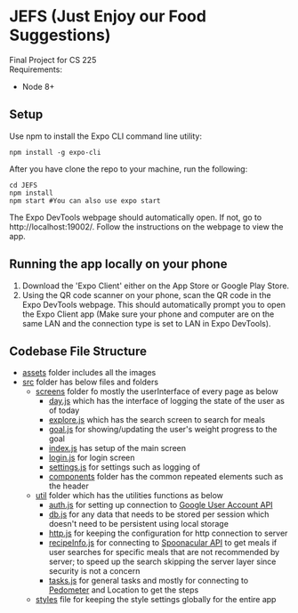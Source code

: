 # JEFS (Just Enjoy our Food Suggestions)
Final Project for CS 225\
Requirements:
 - Node 8+

## Setup
Use npm to install the Expo CLI command line utility:
```
npm install -g expo-cli
```
After you have clone the repo to your machine, run the following:
```
cd JEFS
npm install
npm start #You can also use expo start
```
The Expo DevTools webpage should automatically open. If not, go to http://localhost:19002/. Follow the instructions on the webpage to view the app.

## Running the app locally on your phone
1. Download the 'Expo Client' either on the App Store or Google Play Store.
2. Using the QR code scanner on your phone, scan the QR code in the Expo DevTools webpage. 
This should automatically prompt you to open the Expo Client app (Make sure your phone and computer are on the same LAN and the connection type is set to LAN in Expo DevTools).

## Codebase File Structure
 - [assets](https://github.com/jil945/JEFS/tree/master/assets) folder includes all the images
 - [src](https://github.com/jil945/JEFS/tree/master/src) folder has below files and folders
    - [screens](https://github.com/jil945/JEFS/tree/master/src/screens) folder fo mostly the userInterface of every page as below
        - [day.js](https://github.com/jil945/JEFS/blob/master/src/screens/day.js) which has the interface of logging the state of the user as of today
        - [explore.js](https://github.com/jil945/JEFS/blob/master/src/screens/explore.js) which has the search screen to search for meals
        - [goal.js](https://github.com/jil945/JEFS/blob/master/src/screens/goal.js) for showing/updating the user's weight progress to the goal
        - [index.js](https://github.com/jil945/JEFS/blob/master/src/screens/index.js) has setup of the main screen
        - [login.js](https://github.com/jil945/JEFS/blob/master/src/screens/login.js) for login screen
        - [settings.js](https://github.com/jil945/JEFS/blob/master/src/screens/settings.js) for settings such as logging of
        - [components](https://github.com/jil945/JEFS/tree/master/src/screens/components) folder has the common repeated elements such as the header
    - [util](https://github.com/jil945/JEFS/tree/master/src/util) folder which has the utilities functions as below
        - [auth.js](https://github.com/jil945/JEFS/blob/master/src/util/auth.js) for setting up connection to [Google User Account API](https://developers.google.com/identity/protocols/OAuth2)
        - [db.js](https://github.com/jil945/JEFS/blob/master/src/util/db.js) for any data that needs to be stored per session which doesn't need to be persistent using local storage
        -  [http.js](https://github.com/jil945/JEFS/blob/master/src/util/http.js) for keeping the configuration for http connection to server
        - [recipeInfo.js](https://github.com/jil945/JEFS/blob/master/src/util/recipeInfo.js) for connecting to [Spoonacular API](https://spoonacular.com/) to get meals if user searches for specific meals that are not recommended by server; to speed up the search skipping the server layer since security is not a concern
        - [tasks.js](https://github.com/jil945/JEFS/blob/master/src/util/tasks.js) for general tasks and mostly for connecting to [Pedometer](https://docs.expo.io/versions/latest/sdk/pedometer/) and Location to get the steps
    - [styles](https://github.com/jil945/JEFS/blob/master/src/styles.js) file for keeping the style settings globally for the entire app